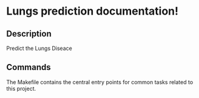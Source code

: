 # Lungs prediction documentation!

## Description

Predict the Lungs Diseace

## Commands

The Makefile contains the central entry points for common tasks related to this project.

